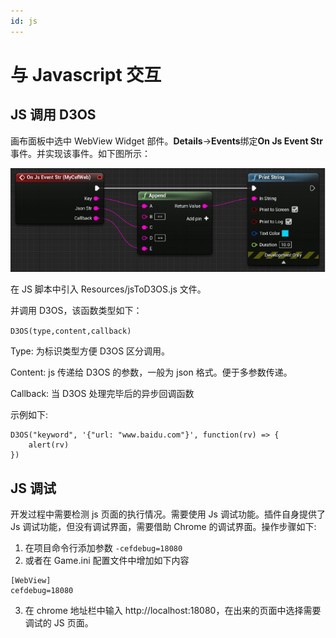 ```yaml
---
id: js
---
```


# 与 Javascript 交互

## JS 调用 D3OS

画布面板中选中 WebView Widget 部件。**Details**->**Events**绑定**On Js Event Str**事件。并实现该事件。如下图所示：

![On Js Event Str](./assets/OnJsEventStr.jpg)

在 JS 脚本中引入 Resources/jsToD3OS.js 文件。

并调用 D3OS，该函数类型如下：

`D3OS(type,content,callback)`

Type: 为标识类型方便 D3OS 区分调用。

Content: js 传递给 D3OS 的参数，一般为 json 格式。便于多参数传递。

Callback: 当 D3OS 处理完毕后的异步回调函数

示例如下:

```
D3OS("keyword", '{"url: "www.baidu.com"}', function(rv) => {
    alert(rv)
})
```

## JS 调试

开发过程中需要检测 js 页面的执行情况。需要使用 Js 调试功能。插件自身提供了 Js 调试功能，但没有调试界面，需要借助 Chrome 的调试界面。操作步骤如下:

1. 在项目命令行添加参数 `-cefdebug=18080`
2. 或者在 Game.ini 配置文件中增加如下内容

```
[WebView]
cefdebug=18080
```

3. 在 chrome 地址栏中输入 http://localhost:18080，在出来的页面中选择需要调试的 JS 页面。
